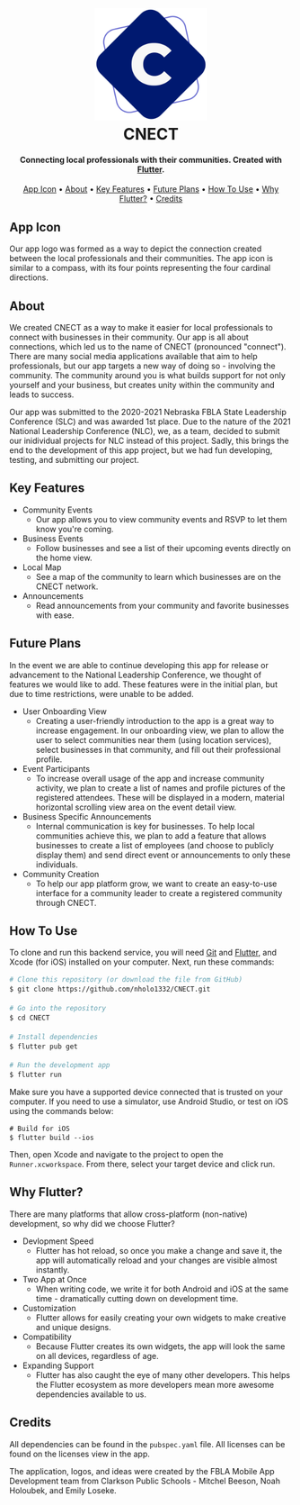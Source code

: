 <h1 align="center">
  <br>
  <img src="https://raw.githubusercontent.com/nholo1332/CNECT/main/assets/images/logos/logo.png" alt="CNECT" width="200">
  <br>
  CNECT
  <br>
</h1>

<h4 align="center">Connecting local professionals with their communities. Created with <a href="https://flutter.dev" target="_blank">Flutter</a>.</h4>

<p align="center">
  <a href="#app-icon">App Icon</a> •
  <a href="#about">About</a> •
  <a href="#key-features">Key Features</a> •
  <a href="#future-plans">Future Plans</a> •
  <a href="#how-to-use">How To Use</a> •
  <a href="#why-flutter">Why Flutter?</a> •
  <a href="#credits">Credits</a>
</p>


## App Icon

Our app logo was formed as a way to depict the connection created between the local professionals and their communities. The app icon is similar to a compass, with its four points representing the four cardinal directions.


## About

We created CNECT as a way to make it easier for local professionals to connect with businesses in their community. Our app is all about connections, which led us to the name of CNECT (pronounced "connect"). There are many social media applications available that aim to help professionals, but our app targets a new way of doing so - involving the community. The community around you is what builds support for not only yourself and your business, but creates unity within the community and leads to success.


Our app was submitted to the 2020-2021 Nebraska FBLA State Leadership Conference (SLC) and was awarded 1st place. Due to the nature of the 2021 National Leadership Conference (NLC), we, as a team, decided to submit our inidividual projects for NLC instead of this project. Sadly, this brings the end to the development of this app project, but we had fun developing, testing, and submitting our project.


## Key Features

* Community Events
  - Our app allows you to view community events and RSVP to let them know you're coming.
* Business Events
  - Follow businesses and see a list of their upcoming events directly on the home view.
* Local Map
  - See a map of the community to learn which businesses are on the CNECT network.
* Announcements
  - Read announcements from your community and favorite businesses with ease.

## Future Plans
In the event we are able to continue developing this app for release or advancement to the National Leadership Conference, we thought of features we would like to add. These features were in the initial plan, but due to time restrictions, were unable to be added.

* User Onboarding View
  - Creating a user-friendly introduction to the app is a great way to increase engagement. In our onboarding view, we plan to allow the user to select communities near them (using location services), select businesses in that community, and fill out their professional profile.
* Event Participants
  - To increase overall usage of the app and increase community activity, we plan to create a list of names and profile pictures of the registered attendees. These will be displayed in a modern, material horizontal scrolling view area on the event detail view.
* Business Specific Announcements
  - Internal communication is key for businesses. To help local communities achieve this, we plan to add a feature that allows businesses to create a list of employees (and choose to publicly display them) and send direct event or announcements to only these individuals.
* Community Creation
  - To help our app platform grow,  we want to create an easy-to-use interface for a community leader to create a registered community through CNECT.


## How To Use

To clone and run this backend service, you will need [Git](https://git-scm.com) and [Flutter](https://flutter.dev/docs/get-started/install), and Xcode (for iOS) installed on your computer. Next, run these commands:

```bash
# Clone this repository (or download the file from GitHub)
$ git clone https://github.com/nholo1332/CNECT.git

# Go into the repository
$ cd CNECT

# Install dependencies
$ flutter pub get

# Run the development app
$ flutter run
```
Make sure you have a supported device connected that is trusted on your computer. If you need to use a simulator, use Android Studio, or test on iOS using the commands below:
```
# Build for iOS
$ flutter build --ios
```
Then, open Xcode and navigate to the project to open the `Runner.xcworkspace`. From there, select your target device and click run.


## Why Flutter?

There are many platforms that allow cross-platform (non-native) development, so why did we choose Flutter?
* Devlopment Speed
  - Flutter has hot reload, so once you make a change and save it, the app will automatically reload and your changes are visible almost instantly.
* Two App at Once
  - When writing code, we write it for both Android and iOS at the same time - dramatically cutting down on development time.
* Customization
  - Flutter allows for easily creating your own widgets to make creative and unique designs.
* Compatibility
  - Because Flutter creates its own widgets, the app will look the same on all devices, regardless of age.
* Expanding Support
  - Flutter has also caught the eye of many other developers. This helps the Flutter ecosystem as more developers mean more awesome dependencies available to us.


## Credits

All dependencies can be found in the `pubspec.yaml` file. All licenses can be found on the licenses view in the app.

The application, logos, and ideas were created by the FBLA Mobile App Development team from Clarkson Public Schools - Mitchel Beeson, Noah Holoubek, and Emily Loseke.

